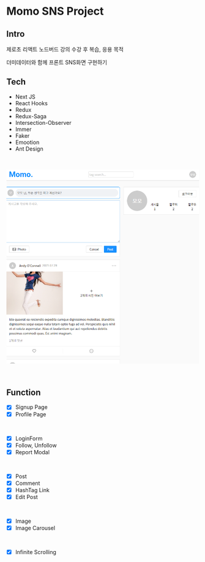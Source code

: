 # Momo SNS Project

## Intro

제로초 리액트 노드버드 강의 수강 후 복습, 응용 목적

더미데이터와 함께 프론트 SNS화면 구현하기

## Tech

- Next JS
- React Hooks
- Redux
- Redux-Saga
- Intersection-Observer
- Immer
- Faker
- Emootion
- Ant Design

<br />

![screen](/public/images/screen.png)

<br />

## Function

- [x] Signup Page
- [x] Profile Page

<br />

- [x] LoginForm
- [x] Follow, Unfollow
- [x] Report Modal

<br />

- [x] Post
- [x] Comment
- [x] HashTag Link
- [x] Edit Post

<br />

- [x] Image
- [x] Image Carousel

<br />

- [x] Infinite Scrolling
